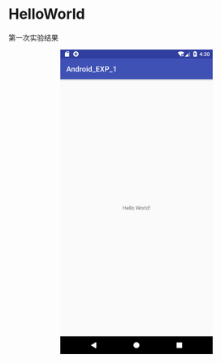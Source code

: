 # HelloWorld

第一次实验结果
<div align="center">
<img width="300" src="https://github.com/MartinZou0/Android_EXP_1/blob/master/shortcut/1.png"/>
</div>